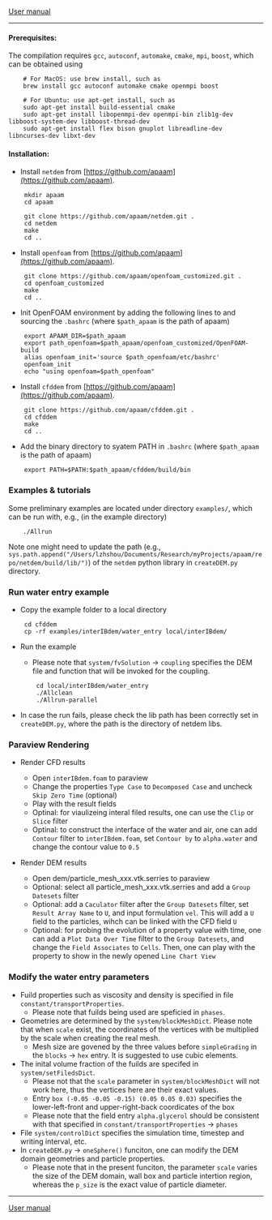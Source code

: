 ###

[User manual](user_manual.md)

-------

#### Prerequisites: 

The compilation requires ``gcc``, ``autoconf``, ``automake``, ``cmake``, ``mpi``, ``boost``, which can be obtained using

        # For MacOS: use brew install, such as
        brew install gcc autoconf automake cmake openmpi boost
        
        # For Ubuntu: use apt-get install, such as
        sudo apt-get install build-essential cmake
        sudo apt-get install libopenmpi-dev openmpi-bin zlib1g-dev libboost-system-dev libboost-thread-dev 
        sudo apt-get install flex bison gnuplot libreadline-dev libncurses-dev libxt-dev 

#### Installation:

 - Install ``netdem`` from [https://github.com/apaam](https://github.com/apaam).

        mkdir apaam
        cd apaam
          
        git clone https://github.com/apaam/netdem.git .
        cd netdem
        make
        cd ..

 - Install ``openfoam`` from [https://github.com/apaam](https://github.com/apaam).

        git clone https://github.com/apaam/openfoam_customized.git .
        cd openfoam_customized
        make
        cd ..

 - Init OpenFOAM environment by adding the following lines to and sourcing the ``.bashrc`` (where ``$path_apaam`` is the path of apaam)

        export APAAM_DIR=$path_apaam
        export path_openfoam=$path_apaam/openfoam_customized/OpenFOAM-build
        alias openfoam_init='source $path_openfoam/etc/bashrc'
        openfoam_init
        echo "using openfoam=$path_openfoam"

 - Install ``cfddem`` from [https://github.com/apaam](https://github.com/apaam).

        git clone https://github.com/apaam/cfddem.git .
        cd cfddem
        make
        cd ..

 - Add the binary directory to syatem PATH in ``.bashrc`` (where ``$path_apaam`` is the path of apaam)

        export PATH=$PATH:$path_apaam/cfddem/build/bin

### Examples & tutorials

Some preliminary examples are located under directory ``examples/``, which can be run with, e.g., (in the example directory)


        ./Allrun

Note one might need to update the path (e.g., ``sys.path.append("/Users/lzhshou/Documents/Research/myProjects/apaam/repo/netdem/build/lib/")``) of the ``netdem`` python library in ``createDEM.py`` directory.


### Run water entry example

 - Copy the example folder to a local directory

        cd cfddem
        cp -rf examples/interIBdem/water_entry local/interIBdem/

 - Run the example
     - Please note that ``system/fvSolution`` -> ``coupling`` specifies the DEM file and function that will be invoked for the coupling.

            cd local/interIBdem/water_entry
            ./Allclean
            ./Allrun-parallel

 - In case the run fails, please check the lib path has been correctly set in ``createDEM.py``, where the path is the directory of netdem libs.

### Paraview Rendering

 - Render CFD results
  
     - Open ``interIBdem.foam`` to paraview
     - Change the properties ``Type Case`` to ``Decomposed Case`` and uncheck ``Skip Zero Time`` (optional)
     - Play with the result fields
     - Optinal: for viaulizeing interal filed results, one can use the ``Clip`` or ``Slice`` filter
     - Optinal: to construct the interface of the water and air, one can add ``Contour`` filter to ``interIBdem.foam``, set ``Contour by`` to ``alpha.water`` and change the contour value to ``0.5``

 - Render DEM results

     - Open dem/particle_mesh_xxx.vtk.serries to paraview
     - Optional: select all particle_mesh_xxx.vtk.serries and add a ``Group Datesets`` filter
     - Optional: add a ``Caculator`` filter after the ``Group Datesets`` filter, set ``Result Array Name`` to ``U``, and input formulation ``vel``. This will add a ``U`` field to the particles, wihch can be linked with the CFD field ``U``
     - Optional: for probing the evolution of a property value with time, one can add a ``Plot Data Over Time`` filter to the ``Group Datesets``, and change the ``Field Associates`` to ``Cells``. Then, one can play with the property to show in the newly opened ``Line Chart View``

### Modify the water entry parameters

 - Fuild properties such as viscosity and density is specified in file ``constant/transportProperties``. 
     - Please note that fuilds being used are speficied in ``phases``.
 - Geometries are determined by the ``system/blockMeshDict``. Please note that when ``scale`` exist, the coordinates of the vertices with be multiplied by the scale when creating the real mesh.
     - Mesh size are govened by the three values before ``simpleGrading`` in the ``blocks`` -> ``hex`` entry. It is suggested to use cubic elements.
 - The inital volume fraction of the fuilds are specifed in ``system/setFiledsDict``. 
     - Please not that the ``scale`` parameter in ``system/blockMeshDict`` will not work here, thus the vertices here are their exact values.
     - Entry ``box (-0.05 -0.05 -0.15) (0.05 0.05 0.03)`` specifies the lower-left-front and upper-right-back coordicates of the box
     - Please note that the field entry ``alpha.glycerol`` should be consistent with that specified in ``constant/transportProperties`` -> ``phases``
 - File ``system/controlDict`` specifies the simulation time, timestep and writing interval, etc.
 - In ``createDEM.py`` -> ``oneSphere()`` funciton, one can modify the DEM domain geometries and particle properties.
     - Please note that in the present funciton, the parameter ``scale`` varies the size of the DEM domain, wall box and particle intertion region, whereas the ``p_size`` is the exact value of particle diameter.

-------

[User manual](user_manual.md)